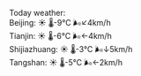 Today weather:  
Beijing: ☀️ 🌡️-9°C 🌬️↙4km/h  
Tianjin: ☀️ 🌡️-6°C 🌬️←4km/h  
Shijiazhuang: ☀️ 🌡️-3°C 🌬️↓5km/h  
Tangshan: ☀️ 🌡️-5°C 🌬️←2km/h  
